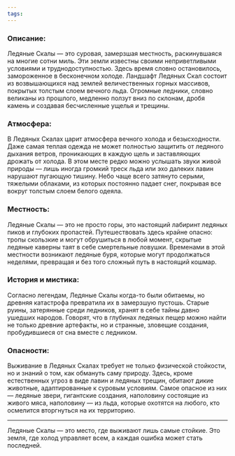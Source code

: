 ```yaml
---
tags:
---
```

### Описание:
Ледяные Скалы — это суровая, замерзшая местность, раскинувшаяся на многие сотни миль. Эти земли известны своими неприветливыми условиями и труднодоступностью. Здесь время словно остановилось, замороженное в бесконечном холоде. Ландшафт Ледяных Скал состоит из возвышающихся над землей величественных горных массивов, покрытых толстым слоем вечного льда. Огромные ледники, словно великаны из прошлого, медленно ползут вниз по склонам, дробя камень и создавая бесчисленные ущелья и трещины.
### Атмосфера:
В Ледяных Скалах царит атмосфера вечного холода и безысходности. Даже самая теплая одежда не может полностью защитить от ледяного дыхания ветров, проникающих в каждую щель и заставляющих дрожать от холода. В этом месте редко можно услышать звуки живой природы — лишь иногда громкий треск льда или эхо далеких лавин нарушают пугающую тишину. Небо чаще всего затянуто серыми, тяжелыми облаками, из которых постоянно падает снег, покрывая все вокруг толстым слоем белого одеяла.
### Местность:
Ледяные Скалы — это не просто горы, это настоящий лабиринт ледяных пиков и глубоких пропастей. Путешествовать здесь крайне опасно: тропы скользкие и могут обрушиться в любой момент, скрытые ледяные каверны таят в себе смертельные ловушки. Временами в этой местности возникают ледяные буря, которые могут продолжаться неделями, превращая и без того сложный путь в настоящий кошмар.
### История и мистика:
Согласно легендам, Ледяные Скалы когда-то были обитаемы, но древняя катастрофа превратила их в замерзшую пустошь. Старые руины, затерянные среди ледников, хранят в себе тайны давно ушедших народов. Говорят, что в глубинах ледяных пещер можно найти не только древние артефакты, но и странные, зловещие создания, пробудившиеся от сна вместе с ледником.
### Опасности:
Выживание в Ледяных Скалах требует не только физической стойкости, но и знаний о том, как обмануть саму природу. Здесь, кроме естественных угроз в виде лавин и ледяных трещин, обитают дикие животные, адаптированные к суровым условиям. Самое опасное из них — ледяные звери, гигантские создания, наполовину состоящие из живого мяса, наполовину — из льда, которые охотятся на любого, кто осмелится вторгнуться на их территорию.

---

Ледяные Скалы — это место, где выживают лишь самые стойкие. Это земля, где холод управляет всем, а каждая ошибка может стать последней.

